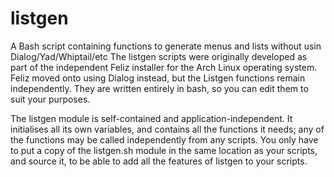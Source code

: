 # listgen
A Bash script containing functions to generate menus and lists without usin Dialog/Yad/Whiptail/etc
The listgen scripts were originally developed as part of the independent Feliz installer for the Arch Linux operating system. Feliz moved onto using Dialog instead, but the Listgen functions remain independently. They are written entirely in bash, so you can edit them to suit your purposes.

The listgen module is self-contained and application-independent. It initialises all its own variables, and contains all the functions it needs; any of the functions may be called independently from any scripts. You only have to put a copy of the listgen.sh module in the same location as your scripts, and source it, to be able to add all the features of listgen to your scripts.
